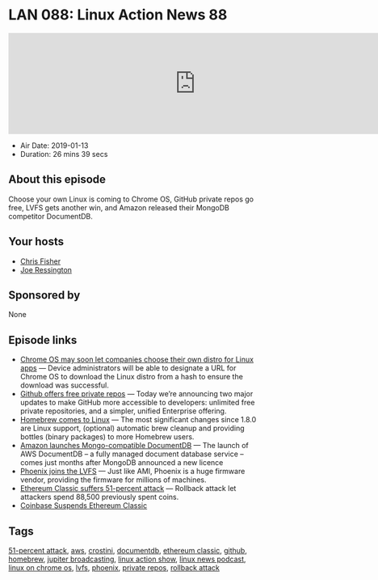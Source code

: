 # LAN 088: Linux Action News 88

<iframe src="https://player.fireside.fm/v2/DAcK9LdX+jMDCLZYa?theme=dark" width="740" height="200" frameborder="0" scrolling="no"></iframe>

* Air Date: 2019-01-13
* Duration: 26 mins 39 secs

## About this episode

Choose your own Linux is coming to Chrome OS, GitHub private repos go free, LVFS gets another win, and Amazon released their MongoDB competitor DocumentDB.

## Your hosts
* [Chris Fisher](https://linuxactionnews.com/hosts/chris)
* [Joe Ressington](https://linuxactionnews.com/hosts/joe)

## Sponsored by

None



## Episode links

  * [Chrome OS may soon let companies choose their own distro for Linux apps](https://9to5google.com/2019/01/09/chrome-os-enterprise-linux-distros-apps/ "Chrome OS may soon let companies choose their own distro for Linux apps") — Device administrators will be able to designate a URL for Chrome OS to download the Linux distro from a hash to ensure the download was successful.
  * [Github offers free private repos](https://blog.github.com/2019-01-07-new-year-new-github/ "Github offers free private repos") — Today we’re announcing two major updates to make GitHub more accessible to developers: unlimited free private repositories, and a simpler, unified Enterprise offering. 
  * [Homebrew comes to Linux](https://brew.sh/2019/01/09/homebrew-1.9.0/ "Homebrew comes to Linux") — The most significant changes since 1.8.0 are Linux support, (optional) automatic brew cleanup and providing bottles (binary packages) to more Homebrew users.
  * [Amazon launches Mongo-compatible DocumentDB](https://www.theregister.co.uk/2019/01/10/amazon_documentdb/ "Amazon launches Mongo-compatible DocumentDB") — The launch of AWS DocumentDB – a fully managed document database service – comes just months after MongoDB announced a new licence 
  * [Phoenix joins the LVFS](https://blogs.gnome.org/hughsie/2019/01/09/phoenix-joins-the-lvfs/ "Phoenix joins the LVFS") — Just like AMI, Phoenix is a huge firmware vendor, providing the firmware for millions of machines.
  * [Ethereum Classic suffers 51-percent attack](https://arstechnica.com/information-technology/2019/01/almost-500000-in-ethereum-coin-stolen-by-forking-its-blockchain/ "Ethereum Classic suffers 51-percent attack") — Rollback attack let attackers spend 88,500 previously spent coins.
  * [Coinbase Suspends Ethereum Classic](https://www.coindesk.com/coinbase-suspends-ethereum-classic-after-blockchain-history-rewrites "Coinbase Suspends Ethereum Classic")



## Tags

[51-percent attack](https://linuxactionnews.com/tags/51-percent%20attack), [aws](https://linuxactionnews.com/tags/aws), [crostini](https://linuxactionnews.com/tags/crostini), [documentdb](https://linuxactionnews.com/tags/documentdb), [ethereum classic](https://linuxactionnews.com/tags/ethereum%20classic), [github](https://linuxactionnews.com/tags/github), [homebrew](https://linuxactionnews.com/tags/homebrew), [jupiter broadcasting](https://linuxactionnews.com/tags/jupiter%20broadcasting), [linux action show](https://linuxactionnews.com/tags/linux%20action%20show), [linux news podcast](https://linuxactionnews.com/tags/linux%20news%20podcast), [linux on chrome os](https://linuxactionnews.com/tags/linux%20on%20chrome%20os), [lvfs](https://linuxactionnews.com/tags/lvfs), [phoenix](https://linuxactionnews.com/tags/phoenix), [private repos](https://linuxactionnews.com/tags/private%20repos), [rollback attack](https://linuxactionnews.com/tags/rollback%20attack)